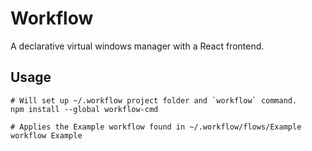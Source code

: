 # Workflow

A declarative virtual windows manager with a React frontend.

## Usage

```
# Will set up ~/.workflow project folder and `workflow` command.
npm install --global workflow-cmd

# Applies the Example workflow found in ~/.workflow/flows/Example
workflow Example
```
